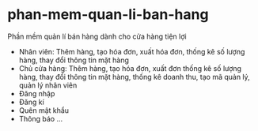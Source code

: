 # phan-mem-quan-li-ban-hang
Phần mềm quản lí bán hàng dành cho cửa hàng tiện lợi
- Nhân viên: Thêm hàng, tạo hóa đơn, xuất hóa đơn, thống kê số lượng hàng, thay đổi thông tin mặt hàng
- Chủ cửa hàng: Thêm hàng, tạo hóa đơn, xuất đơn thống kê số lượng hàng, thay đổi thông tin mặt hàng, 
thống kê doanh thu, tạo mã quản lý, quản lý nhân viên
- Đăng nhập
- Đăng kí
- Quên mật khẩu
- Thông báo
...
